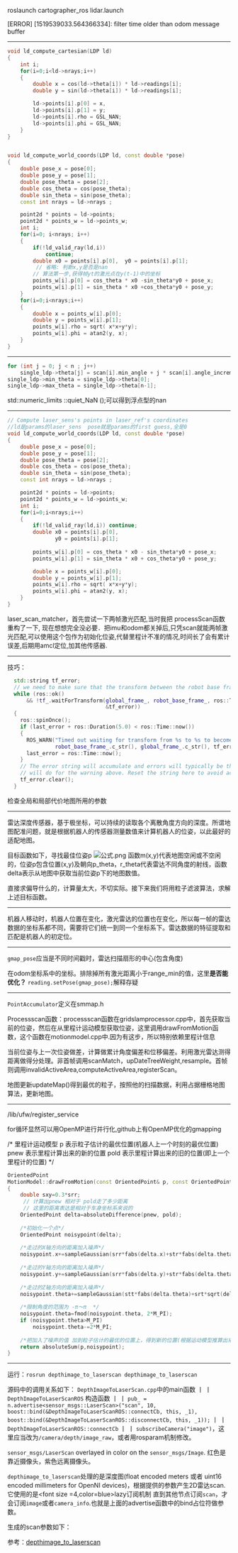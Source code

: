 roslaunch cartographer_ros lidar.launch

[ERROR] [1519539033.564366334]: filter time older than odom message buffer
*********
```cpp
void ld_compute_cartesian(LDP ld)
{
    int i;
    for(i=0;i<ld->nrays;i++)
    {
        double x = cos(ld->theta[i]) * ld->readings[i];
        double y = sin(ld->theta[i]) * ld->readings[i];

        ld->points[i].p[0] = x, 
        ld->points[i].p[1] = y;
        ld->points[i].rho = GSL_NAN;
        ld->points[i].phi = GSL_NAN;
    }
}


void ld_compute_world_coords(LDP ld, const double *pose)
{
    double pose_x = pose[0];
    double pose_y = pose[1];
    double pose_theta = pose[2];
    double cos_theta = cos(pose_theta); 
    double sin_theta = sin(pose_theta);
    const int nrays = ld->nrays ;

    point2d * points = ld->points;
    point2d * points_w = ld->points_w;
    int i;
    for(i=0; i<nrays; i++)
    {
        if(!ld_valid_ray(ld,i))
            continue;
        double x0 = points[i].p[0],  y0 = points[i].p[1]; 
         // 省略: 判断x,y是否是nan
        // 算法第一步,获得帧yt的激光点在y(t-1)中的坐标
        points_w[i].p[0] = cos_theta * x0 -sin_theta*y0 + pose_x;
        points_w[i].p[1] = sin_theta * x0 +cos_theta*y0 + pose_y;
    }
    for(i=0;i<nrays;i++)
    {
        double x = points_w[i].p[0];
        double y = points_w[i].p[1];
        points_w[i].rho = sqrt( x*x+y*y);
        points_w[i].phi = atan2(y, x);
    }
}
```
********
```cpp
for (int j = 0; j < n ; j++)
    single_ldp->theta[j] = scan[i].min_angle + j * scan[i].angle_increment;
single_ldp->min_theta = single_ldp->theta[0];
single_ldp->max_theta = single_ldp->theta[n-1];
```
std::numeric_limits <float>::quiet_NaN ();可以得到浮点型的nan
************
```cpp
// Compute laser_sens's points in laser_ref's coordinates
//ld是params的laser_sens  pose就是params的first guess,全是0
void ld_compute_world_coords(LDP ld, const double *pose)
{
    double pose_x = pose[0];
    double pose_y = pose[1];
    double pose_theta = pose[2];
    double cos_theta = cos(pose_theta); 
    double sin_theta = sin(pose_theta);
    const int nrays = ld->nrays ;

    point2d * points = ld->points;
    point2d * points_w = ld->points_w;
    int i;
    for(i=0;i<nrays;i++)
    {
        if(!ld_valid_ray(ld,i)) continue;
        double x0 = points[i].p[0], 
               y0 = points[i].p[1];
        
        points_w[i].p[0] = cos_theta * x0 - sin_theta*y0 + pose_x;
        points_w[i].p[1] = sin_theta * x0 + cos_theta*y0 + pose_y;

        double x = points_w[i].p[0];
        double y = points_w[i].p[1];
        points_w[i].rho = sqrt( x*x+y*y);
        points_w[i].phi = atan2(y, x);
    }
}
```

laser_scan_matcher，首先尝试一下两帧激光匹配,当时我把 processScan函数重构了一下, 现在想想完全没必要．把imu和odom都关掉后,只凭scan就能两帧激光匹配,可以使用这个包作为初始化位姿,代替里程计不准的情况,时间长了会有累计误差,后期用amcl定位,加其他传感器.
*******
技巧：
```cpp
  std::string tf_error;
  // we need to make sure that the transform between the robot base frame and the global frame is available
  while (ros::ok()
      && !tf_.waitForTransform(global_frame_, robot_base_frame_, ros::Time(), ros::Duration(0.1), ros::Duration(0.01),
                               &tf_error))
  {
    ros::spinOnce();
    if (last_error + ros::Duration(5.0) < ros::Time::now())
    {
      ROS_WARN("Timed out waiting for transform from %s to %s to become available before running costmap, tf error: %s",
               robot_base_frame_.c_str(), global_frame_.c_str(), tf_error.c_str());
      last_error = ros::Time::now();
    }
    // The error string will accumulate and errors will typically be the same, so the last
    // will do for the warning above. Reset the string here to avoid accumulation.
    tf_error.clear();
  }
```
检查全局和局部代价地图所用的参数
**********
雷达深度传感器，基于极坐标，可以持续的读取各个离散角度方向的深度。所谓地图配准问题，就是根据机器人的传感器测量数值来计算机器人的位姿，以此最好的适配地图。

目标函数如下，寻找最佳位姿p
![公式.png](https://i.loli.net/2020/05/25/BUztfKQFXalj4WI.png)
函数m(x,y)代表地图空闲或不空闲的，位姿p包含位置(x,y)及朝向p_theta，r_theta代表雷达不同角度的射线，函数delta表示从地图中获取当前位姿p下的地图数值。

直接求偏导什么的，计算量太大，不切实际。接下来我们将用粒子滤波算法，求解上述目标函数。
*********************
机器人移动时，机器人位置在变化，激光雷达的位置也在变化，所以每一帧的雷达数据的坐标系都不同，需要将它们统一到同一个坐标系下。雷达数据的特征提取和匹配是机器人的初定位。
***********
`gmap_pose`应当是不同时间戳时，雷达扫描扇形的中心(包含角度)

在odom坐标系中的坐标。排除掉所有激光距离小于range_min的值，这里**是否能优化？**
`reading.setPose(gmap_pose);`解释存疑
*********
`PointAccumulator`定义在smmap.h

​   Processscan函数：processscan函数在gridslamprocessor.cpp中，首先获取当前的位姿，然后在从里程计运动模型获取位姿，这里调用drawFromMotion函数，这个函数在motionmodel.cpp中.因为有这步，所以特别依赖里程计信息

当前位姿与上一次位姿做差，计算做累计角度偏差和位移偏差。利用激光雷达测得距离做得分处理。非首帧调用scanMatch，upDateTreeWeight,resample。首帧则调用invalidActiveArea,computeActiveArea,registerScan。

地图更新updateMap()得到最优的粒子，按照他的扫描数据，利用占据栅格地图算法，更新地图。
***********
/lib/ufw/register_service

for循环显然可以用OpenMP进行并行化,github上有OpenMP优化的gmapping


/*
里程计运动模型
p       表示粒子估计的最优位置(机器人上一个时刻的最优位置)
pnew    表示里程计算出来的新的位置
pold    表示里程计算出来的旧的位置(即上一个里程计的位置)
*/
```cpp
OrientedPoint 
MotionModel::drawFromMotion(const OrientedPoint& p, const OrientedPoint& pnew, const OrientedPoint& pold) const
{
    double sxy=0.3*srr;
     // 计算出pnew 相对于 pold走了多少距离
     // 这里的距离表达是相对于车身坐标系来说的
    OrientedPoint delta=absoluteDifference(pnew, pold);
    
    /*初始化一个点*/
    OrientedPoint noisypoint(delta);
    
    /*走过的X轴方向的距离加入噪声*/
    noisypoint.x+=sampleGaussian(srr*fabs(delta.x)+str*fabs(delta.theta)+sxy*fabs(delta.y));
    
    /*走过的Y轴方向的距离加入噪声*/
    noisypoint.y+=sampleGaussian(srr*fabs(delta.y)+str*fabs(delta.theta)+sxy*fabs(delta.x));
    
    /*走过的Z轴方向的距离加入噪声*/
    noisypoint.theta+=sampleGaussian(stt*fabs(delta.theta)+srt*sqrt(delta.x*delta.x+delta.y*delta.y));
    
    /*限制角度的范围为 -π～π  */
    noisypoint.theta=fmod(noisypoint.theta, 2*M_PI);
    if (noisypoint.theta>M_PI)
        noisypoint.theta-=2*M_PI;
    
    /*把加入了噪声的值 加到粒子估计的最优的位置上，得到新的位置(根据运动模型推算出来的位置)*/
    return absoluteSum(p,noisypoint);
}
```
***********
运行：`rosrun depthimage_to_laserscan depthimage_to_laserscan`

源码中的调用关系如下：
`DepthImageToLaserScan.cpp`中的main函数
                丨
                丨
`DepthImageToLaserScanROS` 构造函数
                丨
                丨
`pub_ = n.advertise<sensor_msgs::LaserScan>("scan", 10, boost::bind(&DepthImageToLaserScanROS::connectCb, this, _1), boost::bind(&DepthImageToLaserScanROS::disconnectCb, this, _1));`
                丨
                丨
`DepthImageToLaserScanROS::connectCb`
                丨
                丨
`subscribeCamera("image")`，这里应当改为`/camera/depth/image_raw`，或者用rosparam机制修改。


`sensor_msgs/LaserScan` overlayed in color on the `sensor_msgs/Image`. 红色是靠近摄像头，紫色远离摄像头。

`depthimage_to_laserscan`处理的是深度图(float encoded meters 或者 uint16 encoded millimeters for OpenNI devices)，根据提供的参数产生2D雷达scan. 它使用的是<font size =4,color=blue>lazy订阅机制</font> 直到其他节点订阅`scan`，才会订阅`image`或者`camera_info`.也就是上面的advertise函数中的bind占位符做参数。

生成的scan参数如下：
[](https://i.loli.net/2020/06/03/CkWzPvnbJDyVqOt.png)

参考：[depthimage_to_laserscan](http://wiki.ros.org/depthimage_to_laserscan)

